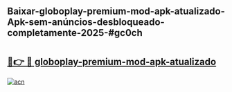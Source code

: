 ## Baixar-globoplay-premium-mod-apk-atualizado-Apk-sem-anúncios-desbloqueado-completamente-2025-#gc0ch

# <h2><a href="https://ainizakaria.my?title=globoplay-premium-mod-apk-atualizado&ref=20M">🔗👉 🔴 globoplay-premium-mod-apk-atualizado</a></h2>

[![acn](https://github.com/user-attachments/assets/0f9c940e-d8b0-45ae-aac7-cd30a18b3e1c)](https://ainizakaria.my?title=globoplay-premium-mod-apk-atualizado&ref=20M)

